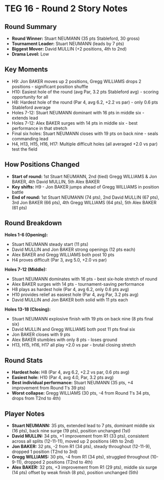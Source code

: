 # TEG 16 - Round 2 Story Notes

## Round Summary
- **Round Winner:** Stuart NEUMANN (35 pts Stableford, 30 gross)
- **Tournament Leader:** Stuart NEUMANN (leads by 7 pts)
- **Biggest Mover:** David MULLIN (+2 positions, 4th to 2nd)
- **Drama Level:** Low

## Key Moments
- H9: Jon BAKER moves up 2 positions, Gregg WILLIAMS drops 2 positions - significant position shuffle
- H10: Easiest hole of the round (avg Par, 3.2 pts Stableford avg) - scoring opportunity for all
- H8: Hardest hole of the round (Par 4, avg 6.2, +2.2 vs par) - only 0.6 pts Stableford average
- Holes 7-12: Stuart NEUMANN dominant with 16 pts in middle six - extends lead
- Holes 7-12: Alex BAKER surges with 14 pts in middle six - best performance in that stretch
- Final six holes: Stuart NEUMANN closes with 19 pts on back nine - seals commanding lead
- H4, H13, H15, H16, H17: Multiple difficult holes (all averaged +2.0 vs par) test the field

## How Positions Changed
- **Start of round:** 1st Stuart NEUMANN, 2nd (tied) Gregg WILLIAMS & Jon BAKER, 4th David MULLIN, 5th Alex BAKER
- **Key shifts:** H9 - Jon BAKER jumps ahead of Gregg WILLIAMS in position battle
- **End of round:** 1st Stuart NEUMANN (74 pts), 2nd David MULLIN (67 pts), 3rd Jon BAKER (66 pts), 4th Gregg WILLIAMS (64 pts), 5th Alex BAKER (61 pts)

## Round Breakdown
**Holes 1-6 (Opening):**
- Stuart NEUMANN steady start (11 pts)
- David MULLIN and Jon BAKER strong openings (12 pts each)
- Alex BAKER and Gregg WILLIAMS both post 10 pts
- H4 proves difficult (Par 3, avg 5.0, +2.0 vs par)

**Holes 7-12 (Middle):**
- Stuart NEUMANN dominates with 16 pts - best six-hole stretch of round
- Alex BAKER surges with 14 pts - tournament-saving performance
- H8 plays as hardest hole (Par 4, avg 6.2, only 0.6 pts avg)
- H10 provides relief as easiest hole (Par 4, avg Par, 3.2 pts avg)
- David MULLIN and Jon BAKER both solid with 11 pts each

**Holes 13-18 (Closing):**
- Stuart NEUMANN explosive finish with 19 pts on back nine (8 pts final six)
- David MULLIN and Gregg WILLIAMS both post 11 pts final six
- Jon BAKER closes with 9 pts
- Alex BAKER stumbles with only 8 pts - loses ground
- H13, H15, H16, H17 all play +2.0 vs par - brutal closing stretch

## Round Stats
- **Hardest hole:** H8 (Par 4, avg 6.2, +2.2 vs par, 0.6 pts avg)
- **Easiest hole:** H10 (Par 4, avg 4.0, Par, 3.2 pts avg)
- **Best individual performance:** Stuart NEUMANN (35 pts, +4 improvement from Round 1's 39 pts)
- **Worst collapse:** Gregg WILLIAMS (30 pts, -4 from Round 1's 34 pts, drops from T2nd to 4th)

## Player Notes
- **Stuart NEUMANN:** 35 pts, extended lead to 7 pts, dominant middle six (16 pts), back nine surge (19 pts), position unchanged (1st)
- **David MULLIN:** 34 pts, +1 improvement from R1 (33 pts), consistent across all splits (12-11-11), moved up 2 positions (4th to 2nd)
- **Jon BAKER:** 32 pts, -2 from R1 (34 pts), steady throughout (12-11-9), dropped 1 position (T2nd to 3rd)
- **Gregg WILLIAMS:** 30 pts, -4 from R1 (34 pts), struggled throughout (10-9-11), dropped 2 positions (T2nd to 4th)
- **Alex BAKER:** 32 pts, +3 improvement from R1 (29 pts), middle six surge (14 pts) offset by weak finish (8 pts), position unchanged (5th)



